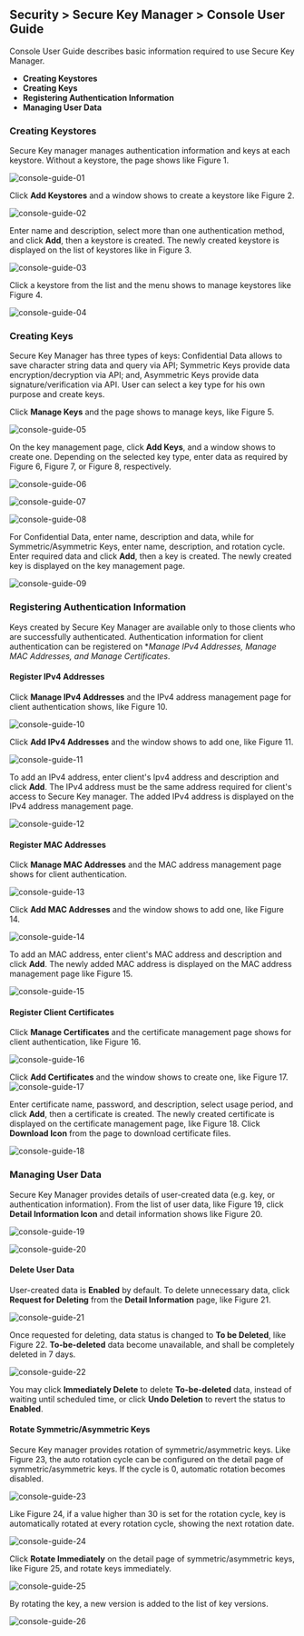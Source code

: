 ## Security > Secure Key Manager > Console User Guide

Console User Guide describes basic information required to use Secure Key Manager.
- **Creating Keystores**
- **Creating Keys**
- **Registering Authentication Information**
- **Managing User Data**

### Creating Keystores
Secure Key manager manages authentication information and keys at each keystore. Without a keystore, the page shows like Figure 1.  

![console-guide-01](http://static.toastoven.net/prod_kms/2019-12-24/console-guide-01.png)

Click **Add Keystores** and a window shows to create a keystore like Figure 2.

![console-guide-02](http://static.toastoven.net/prod_kms/2019-12-24/console-guide-02.png)

Enter name and description, select more than one authentication method, and click **Add**, then a keystore is created. The newly created keystore is displayed on the list of keystores like in Figure 3.  

![console-guide-03](http://static.toastoven.net/prod_kms/2019-12-24/console-guide-03.png)

Click a keystore from the list and the menu shows to manage keystores like Figure 4.

![console-guide-04](http://static.toastoven.net/prod_kms/2019-12-24/console-guide-04.png)

### Creating Keys
Secure Key Manager has three types of keys:
Confidential Data allows to save character string data and query via API; Symmetric Keys provide data encryption/decryption via API; and, Asymmetric Keys provide data signature/verification via API. User can select a key type for his own purpose and create keys.

Click **Manage Keys** and the page shows to manage keys, like Figure 5.  

![console-guide-05](http://static.toastoven.net/prod_kms/2019-12-24/console-guide-05.png)

On the key management page, click **Add Keys**, and a window shows to create one. Depending on the selected key type, enter data as required by Figure 6, Figure 7, or Figure 8, respectively.  

![console-guide-06](http://static.toastoven.net/prod_kms/2019-12-24/console-guide-06.png)

![console-guide-07](http://static.toastoven.net/prod_kms/2019-12-24/console-guide-07.png)

![console-guide-08](http://static.toastoven.net/prod_kms/2019-12-24/console-guide-08.png)

For Confidential Data, enter name, description and data, while for Symmetric/Asymmetric Keys, enter name, description, and rotation cycle. Enter required data and click **Add**, then a key is created. The newly created key is displayed on the key management page.  

![console-guide-09](http://static.toastoven.net/prod_kms/2019-12-24/console-guide-09.png)

### Registering Authentication Information
Keys created by Secure Key Manager are available only to those clients who are successfully authenticated. Authentication information for client authentication can be registered on **Manage IPv4 Addresses, Manage MAC Addresses, and *Manage Certificates**.  

#### Register IPv4 Addresses
Click **Manage IPv4 Addresses** and the IPv4 address management page for client authentication shows, like Figure 10.

![console-guide-10](http://static.toastoven.net/prod_kms/2019-12-24/console-guide-10.png)

Click **Add IPv4 Addresses** and the window shows to add one, like Figure 11.

![console-guide-11](http://static.toastoven.net/prod_kms/2019-12-24/console-guide-11.png)

To add an IPv4 address, enter client's Ipv4 address and description and click **Add**. The IPv4 address must be the same address required for client's access to Secure Key manager. The added IPv4 address is displayed on the IPv4 address management page.

![console-guide-12](http://static.toastoven.net/prod_kms/2019-12-24/console-guide-12.png)

#### Register MAC Addresses
Click **Manage MAC Addresses** and the MAC address management page shows for client authentication.  

![console-guide-13](http://static.toastoven.net/prod_kms/2019-12-24/console-guide-13.png)

Click **Add MAC Addresses** and the window shows to add one, like Figure 14.

![console-guide-14](http://static.toastoven.net/prod_kms/2019-12-24/console-guide-14.png)

To add an MAC address, enter client's MAC address and description and click **Add**. The newly added MAC address is displayed on the MAC address management page like Figure 15.

![console-guide-15](http://static.toastoven.net/prod_kms/2019-12-24/console-guide-15.png)

#### Register Client Certificates
Click **Manage Certificates** and the certificate management page shows for client authentication, like Figure 16.

![console-guide-16](http://static.toastoven.net/prod_kms/2019-12-24/console-guide-16.png)

Click **Add Certificates** and the window shows to create one, like Figure 17.
![console-guide-17](http://static.toastoven.net/prod_kms/2019-12-24/console-guide-17.png)

Enter certificate name, password, and description, select usage period, and click **Add**, then a certificate is created. The newly created certificate is displayed on the certificate management page, like Figure 18. Click **Download Icon** from the page to download certificate files.

![console-guide-18](http://static.toastoven.net/prod_kms/2019-12-24/console-guide-018.png)

### Managing User Data
Secure Key Manager provides details of user-created data (e.g. key, or authentication information). From the list of user data, like Figure 19, click **Detail Information Icon** and detail information shows like Figure 20.

![console-guide-19](http://static.toastoven.net/prod_kms/2019-12-24/console-guide-19.png)

![console-guide-20](http://static.toastoven.net/prod_kms/2019-12-24/console-guide-20.png)

#### Delete User Data

User-created data is **Enabled** by default. To delete unnecessary data, click **Request for Deleting** from the **Detail Information** page, like Figure 21.

![console-guide-21](http://static.toastoven.net/prod_kms/2019-12-24/console-guide-21.png)

Once requested for deleting, data status is changed to **To be Deleted**, like Figure 22. **To-be-deleted** data become unavailable, and shall be completely deleted in 7 days.

![console-guide-22](http://static.toastoven.net/prod_kms/2019-12-24/console-guide-22.png)

You may click **Immediately Delete** to delete **To-be-deleted** data, instead of waiting until scheduled time, or click **Undo Deletion** to revert the status to **Enabled**.

#### Rotate Symmetric/Asymmetric Keys

Secure Key manager provides rotation of symmetric/asymmetric keys. Like Figure 23, the auto rotation cycle can be configured on the detail page of symmetric/asymmetric keys. If the cycle is 0, automatic rotation becomes disabled.  

![console-guide-23](http://static.toastoven.net/prod_kms/2019-12-24/console-guide-23.png)

Like Figure 24, if a value higher than 30 is set for the rotation cycle, key is automatically rotated at every rotation cycle, showing the next rotation date.  

![console-guide-24](http://static.toastoven.net/prod_kms/2019-12-24/console-guide-24.png)

Click **Rotate Immediately** on the detail page of symmetric/asymmetric keys, like Figure 25, and rotate keys immediately.

![console-guide-25](http://static.toastoven.net/prod_kms/2019-12-24/console-guide-25.png)

By rotating the key, a new version is added to the list of key versions.

![console-guide-26](http://static.toastoven.net/prod_kms/2019-12-24/console-guide-26.png)
